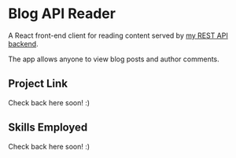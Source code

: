# Blog API Reader

A React front-end client for reading content served by [my REST API backend](https://github.com/digidub/blog-api).

The app allows anyone to view blog posts and author comments.

## Project Link

Check back here soon! :)

## Skills Employed

Check back here soon! :)
